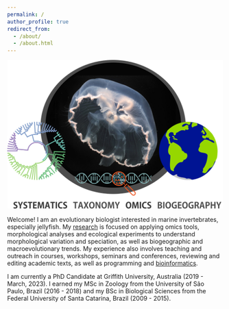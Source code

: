 ```yaml
---
permalink: /
author_profile: true
redirect_from: 
  - /about/
  - /about.html
---
```


![](/images/site-banner.png)

Welcome! I am an evolutionary biologist interested in marine invertebrates, especially jellyfish. My [research](https://lawleyjw.github.io/research/) is focused on applying omics tools, morphological analyses and ecological experiments to understand morphological variation and speciation, as well as biogeographic and macroevolutionary trends. My experience also involves teaching and outreach in courses, workshops, seminars and conferences, reviewing and editing academic texts, as well as programming and [bioinformatics](https://lawleyjw.github.io/bioinformatics/).

I am currently a PhD Candidate at Griffith University, Australia (2019 - March, 2023). I earned my MSc in Zoology from the University of São Paulo, Brazil (2016 - 2018) and my BSc in Biological Sciences from the Federal University of Santa Catarina, Brazil (2009 - 2015).




